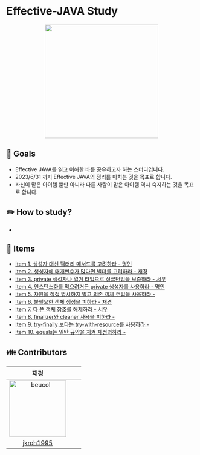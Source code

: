 # Effective-JAVA Study
<p align="center">
  <img width="300 height="300" src="https://user-images.githubusercontent.com/85445649/229353914-113fbd33-ba74-4f11-97c8-711101c09143.png">
</p>

## 🔎 Goals
- Effective JAVA를 읽고 이해한 바를 공유하고자 하는 스터디입니다.
- 2023/6/31 까지 Effective JAVA의 정리를 마치는 것을 목표로 합니다.
- 자신이 맡은 아이템 뿐만 아니라 다른 사람이 맡은 아이템 역시 숙지하는 것을 목표로 합니다.

## ✏️ How to study?
- 

## 💼 Items
- [Item 1. 생성자 대신 팩터리 메서드를 고려하라 - 명인]()
- [Item 2. 생성자에 매개변수가 많다면 빌더를 고려하라 - 재경](https://github.com/jkroh1995/Effective-JAVA/blob/main/1%EC%9E%A5%20%EA%B0%9D%EC%B2%B4%EC%9D%98%20%EC%83%9D%EC%84%B1%EA%B3%BC%20%ED%8C%8C%EA%B4%B4/02.%20%EC%83%9D%EC%84%B1%EC%9E%90%EC%97%90%20%EB%A7%A4%EA%B0%9C%EB%B3%80%EC%88%98%EA%B0%80%20%EB%A7%8E%EB%8B%A4%EB%A9%B4%20%EB%B9%8C%EB%8D%94%EB%A5%BC%20%EA%B3%A0%EB%A0%A4%ED%95%98%EB%9D%BC.md)
- [Item 3. private 생성자나 열거 타입으로 싱글턴임을 보증하라 - 서우]()
- [Item 4. 인스턴스화를 막으려거든 private 생성자를 사용하라 - 명인]()
- [Item 5. 자원을 직접 명시하지 말고 의존 객체 주입을 사용하라 - ]()
- [Item 6. 불필요한 객체 생성을 피하라 - 재경](https://github.com/jkroh1995/Effective-JAVA/blob/main/1%EC%9E%A5%20%EA%B0%9D%EC%B2%B4%EC%9D%98%20%EC%83%9D%EC%84%B1%EA%B3%BC%20%ED%8C%8C%EA%B4%B4/06.%EB%B6%88%ED%95%84%EC%9A%94%ED%95%9C%20%EA%B0%9D%EC%B2%B4%20%EC%83%9D%EC%84%B1%EC%9D%84%20%ED%94%BC%ED%95%98%EB%9D%BC.md)
- [Item 7. 다 쓴 객체 참조를 해제하라 - 서우]()
- [Item 8. finalizer와 cleaner 사용을 피하라 - ]()
- [Item 9. try-finally 보다는 try-with-resource를 사용하라 - ]()
- [Item 10. equals는 일반 규약을 지켜 재정의하라 - ]()


## 👪 Contributors

|재경|||
|:-:|:-:|:-:|
|<img src="https://avatars.githubusercontent.com/u/85445649?v=4" alt="beucol" width="150" height="150">|||
|[jkroh1995](https://github.com/jkroh1995)|||
